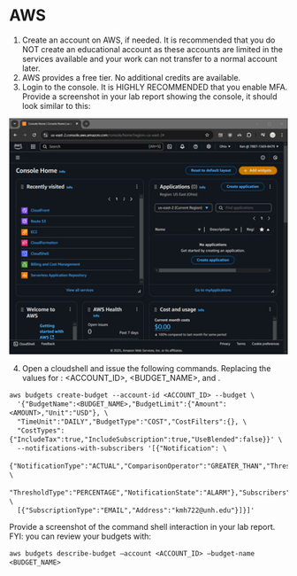 # AWS												
1.	Create an account on AWS, if needed.  It is recommended that you do NOT create an educational account as these accounts are limited in the services available and your work can not transfer to a normal account later.
2.	AWS provides a free tier. No additional credits are available.
3.	Login to the console. It is HIGHLY RECOMMENDED that you enable MFA.  Provide a screenshot in your lab report showing the console, it should look similar to this:

![Console](Lab1-AWS-console.png)

4.	Open a cloudshell and issue the following commands. Replacing the values for : <ACCOUNT_ID>, <BUDGET_NAME>, and <AMOUNT>.
```
aws budgets create-budget --account-id <ACCOUNT_ID> --budget \
  '{"BudgetName":<BUDGET_NAME>,"BudgetLimit":{"Amount":<AMOUNT>,"Unit":"USD"}, \
  "TimeUnit":"DAILY","BudgetType":"COST","CostFilters":{}, \
  "CostTypes":{"IncludeTax":true,"IncludeSubscription":true,"UseBlended":false}}' \
  --notifications-with-subscribers '[{"Notification": \
  {"NotificationType":"ACTUAL","ComparisonOperator":"GREATER_THAN","Threshold":1.0, \
  "ThresholdType":"PERCENTAGE","NotificationState":"ALARM"},"Subscribers": \
  [{"SubscriptionType":"EMAIL","Address":"kmh722@unh.edu"}]}]'
```

Provide a screenshot of the command shell interaction in your lab report. FYI: you can review your budgets with:
```
aws budgets describe-budget –account <ACCOUNT_ID> –budget-name <BUDGET_NAME>
```
